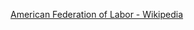 ﻿[American Federation of Labor - Wikipedia](https://en.wikipedia.org/wiki/American_Federation_of_Labor)